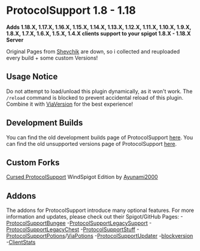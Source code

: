 # ProtocolSupport 1.8 - 1.18

**Adds 1.18.X, 1.17.X, 1.16.X, 1.15.X, 1.14.X, 1.13.X, 1.12.X, 1.11.X, 1.10.X, 1.9.X, 1.8.X, 1.7.X, 1.6.X, 1.5.X, 1.4.X clients support to your spigot 1.8.X - 1.18.X Server**

Original Pages from [Shevchik](https://github.com/Shevchik) are down, so i collected and reuploaded every build + some custom Versions!

## Usage Notice

Do not attempt to load/unload this plugin dynamically, as it won't work. The `/reload` command is blocked to prevent accidental reload of this plugin. Combine it with [ViaVersion](https://github.com/viaversion/viaversion) for the best experience!

## Development Builds

You can find the old development builds page of ProtocolSupport [here](https://web.archive.org/web/20231001090722/http://build.true-games.org/job/ProtocolSupport/).
You can find the old unsupported versions page of ProtocolSupport [here](https://web.archive.org/web/20220627194657/https://protocol.support/job/ProtocolSupport/).

## Custom Forks

[Cursed ProtocolSupport](https://github.com/HowardZHY/ProtocolSupport)
WindSpigot Edition by [Ayunami2000](https://github.com/ayunami2000)



## Addons

The addons for ProtocolSupport introduce many optional features. 
For more information and updates, please check out their Spigot/GitHub Pages:
-[ProtocolSupportBungee](https://github.com/ProtocolSupport/ProtocolSupportBungee)
-[ProtocolSupportLegacySupport](https://github.com/ProtocolSupport/ProtocolSupportLegacySupport)
-[ProtocolSupportLegacyChest](https://www.spigotmc.org/resources/unofficial-protocolsupportlegacychest.81307/)
-[ProtocolSupportStuff](https://github.com/PerfectDreams/ProtocolSupportStuff)
-[ProtocolSupportPotions](https://www.spigotmc.org/resources/protocolsupportpotions.52537/)/[ViaPotions](https://github.com/ViaVersionAddons/ViaPotions)
-[ProtocolSupportUpdater](https://www.spigotmc.org/resources/protocolsupportupdater.85448/)
-[blockversion](https://github.com/HexagonMC/BlockVersion)
-[ClientStats](https://www.spigotmc.org/resources/clientstats-bukkit-spigot.24329/)
